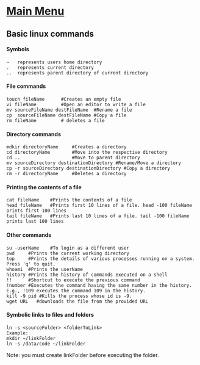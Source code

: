# [Main Menu](index.html)

## Basic linux commands

#### Symbols
    ~   represents users home directory
    .   represents current directory
    ..  represents parent directory of current directory

#### File commands

    touch fileName      #Creates an empty file
    vi fileName         #Open an editor to write a file
    mv sourceFileName destFileName  #Rename a file
    cp  sourceFileName destFileName #Copy a file
    rm fileName         # deletes a file

#### Directory commands
    
    mdkir directoryName     #Creates a directory
    cd directoryName        #Move into the respective directory
    cd ..                   #Move to parent directory
    mv sourceDirectory destinationDirectory #Rename/Move a directory
    cp -r sourceDirectory destinationDirectory #Copy a directory
    rm -r directoryName     #Deletes a directory
    

#### Printing the contents of a file

    cat fileName    #Prints the contents of a file
    head fileName   #Prints first 10 lines of a file. head -100 fileName prints first 100 lines
    tail fileName   #Prints last 10 lines of a file. tail -100 fileName prints last 100 lines

#### Other commands

    su -userName    #To login as a different user
    pwd     #Prints the current working directory
    top     #Prints the details of various processes running on a system. Press 'q' to quit.
    whoami  #Prints the userName
    history #Prints the history of commands executed on a shell
    !!      #Shortcut to execute the previous command
    !number #Executes the command having the same number in the history. E.g., !109 executes the command 109 in the history.
    kill -9 pid #Kills the process whose id is -9. 
    wget URL   #downloads the file from the provided URL
    
#### Symbolic links to files and folders

    ln -s <sourceFolder> <folderToLink>
    Example:
    mkdir ~/linkFolder
    ln -s /data/code ~/linkFolder

Note: you must create linkFolder before executing the folder.
